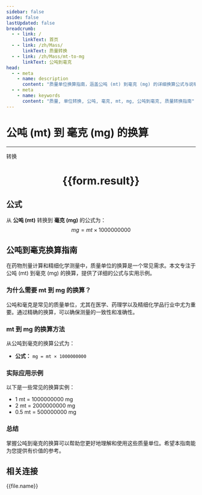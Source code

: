 ```yaml
---
sidebar: false
aside: false
lastUpdated: false
breadcrumb:
  - - link: /
      linkText: 首页
  - - link: /zh/Mass/
      linkText: 质量转换
  - - link: /zh/Mass/mt-to-mg
      linkText: 公吨到毫克
head:
  - - meta
    - name: description
      content: "质量单位换算指南，涵盖公吨 (mt) 到毫克 (mg) 的详细换算公式与说明。"
  - - meta
    - name: keywords
      content: "质量, 单位转换, 公吨, 毫克, mt, mg, 公吨到毫克, 质量转换指南"
---
```

# 公吨 (mt) 到 毫克 (mg) 的换算
---
<script setup>
import { onMounted, reactive, inject, ref } from 'vue'
import { NButton, NForm, NFormItem, NInput, NInputNumber, NSelect, NCard, useMessage,NGrid ,NGi } from 'naive-ui'
import { defineClientComponent } from 'vitepress'
import { Mass } from '../../files';

const convert = inject('convert')

const form = reactive({
  number: null,
  result: '',
})

const convertHandler = () => {
  if (form.number !== null && !isNaN(form.number)) {
    const convertedValue = parseFloat(form.number) * 1000000000
    form.result = `${form.number}mt = ${convertedValue.toFixed(0)}mg`
  } else {
    form.result = '请输入有效的数值。'
  }
}
</script>

<n-form size="large" :model="form">
  <n-form-item label="公吨 (mt)">
    <n-input-number v-model:value="form.number" placeholder="输入公吨" style="width: 100%" />
  </n-form-item>
  <n-form-item>
    <n-button type="primary" @click="convertHandler" block>转换</n-button>
  </n-form-item>
</n-form>

<n-card  embedded :bordered="false" hoverable>
  <div  style="text-align:center">
    <h1>{{form.result}}</h1>
  </div>
</n-card>

## 公式

从 **公吨 (mt)** 转换到 **毫克 (mg)** 的公式为：
$$ mg = mt \times 1000000000 $$

## 公吨到毫克换算指南

在药物剂量计算和精细化学测量中，质量单位的换算是一个常见需求。本文专注于公吨 (mt) 到毫克 (mg) 的换算，提供了详细的公式与实用示例。

### 为什么需要 mt 到 mg 的换算？

公吨和毫克是常见的质量单位，尤其在医学、药理学以及精细化学品行业中尤为重要。通过精确的换算，可以确保测量的一致性和准确性。

### mt 到 mg 的换算方法

从公吨到毫克的换算公式为：

- **公式：** `mg = mt × 1000000000`

### 实际应用示例

以下是一些常见的换算实例：

- 1 mt = 1000000000 mg
- 2 mt = 2000000000 mg
- 0.5 mt = 500000000 mg

### 总结

掌握公吨到毫克的换算可以帮助您更好地理解和使用这些质量单位。希望本指南能为您提供有价值的参考。

## 相关连接
<n-grid x-gap="12" :cols="4">
  <n-gi v-for="(file, index) in Mass" :key="index">
    <n-button
      text
      tag="a"
      :href="file.path"
      type="primary"
    >
      {{file.name}}
    </n-button>
  </n-gi>
</n-grid>